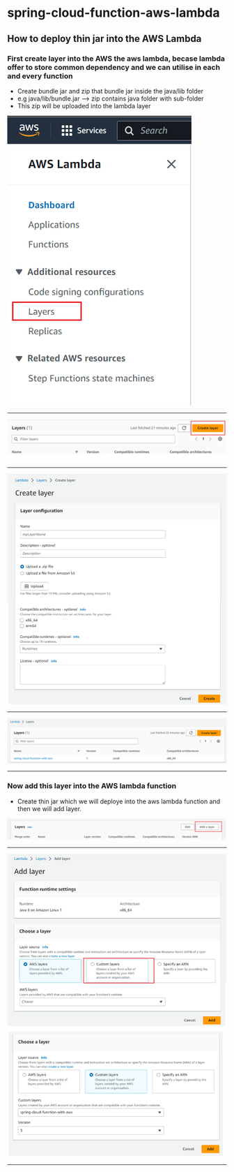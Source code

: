 # spring-cloud-function-aws-lambda

## How to deploy thin jar into the AWS Lambda

### First create layer into the AWS the aws lambda, becase lambda offer to store common dependency and we can utilise in each and every function
- Create bundle jar and zip that bundle jar inside the java/lib folder
- e.g java/lib/bundle.jar --> zip contains java folder with sub-folder
- This zip will be uploaded into the lambda layer

![layer select option](./images/layer-select.png)

---

![create layer](./images/create-layer.png)

---

![fill the required details](./images/fill-the-required-details.png)

---
	
![layer created](./images/layer-created.png)

---

### Now add this layer into the AWS lambda function

- Create thin jar which we will deploye into the aws lambda function and then we will add layer.


![add layer](./images/add-layer.png)

---

![select layer](./images/select-layer.png)

---




